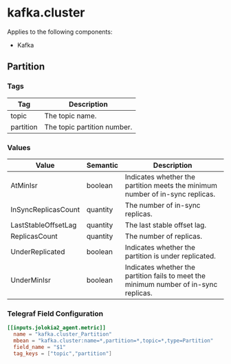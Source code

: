# kafka.cluster

Applies to the following components:

* Kafka

## Partition

### Tags

Tag | Description
--- | ---
topic | The topic name.
partition | The topic partition number.

### Values

Value | Semantic | Description
--- | --- | ---
AtMinIsr | boolean | Indicates whether the partition meets the minimum number of in-sync replicas.
InSyncReplicasCount | quantity | The number of in-sync replicas.
LastStableOffsetLag | quantity | The last stable offset lag.
ReplicasCount | quantity | The number of replicas.
UnderReplicated | boolean | Indicates whether the partition is under replicated.
UnderMinIsr | boolean | Indicates whether the partition fails to meet the minimum number of in-sync replicas.

### Telegraf Field Configuration

```toml
[[inputs.jolokia2_agent.metric]]
  name = "kafka.cluster_Partition"
  mbean = "kafka.cluster:name=*,partition=*,topic=*,type=Partition"
  field_name = "$1"
  tag_keys = ["topic","partition"]
```
